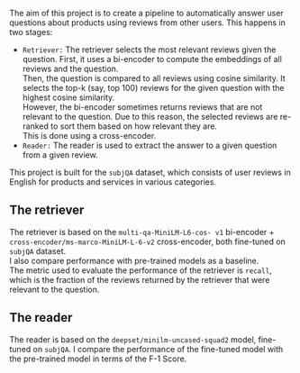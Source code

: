 The aim of this project is to create a pipeline to automatically answer user questions about products using reviews from other users. This happens in two stages:
* ```Retriever:``` The retriever selects the most relevant reviews given the question. First, it uses a bi-encoder to compute the embeddings of all reviews and the question. \
Then, the question is compared to all reviews using cosine similarity. It selects the top-k (say, top 100) reviews for the given question with the highest cosine similarity. \
However, the bi-encoder sometimes returns reviews that are not relevant to the question. Due to this reason, the selected reviews are re-ranked to sort them based on how relevant they are. \
This is done using a cross-encoder. 
* ```Reader:``` The reader is used to extract the answer to a given question from a given review. 

This project is built for the ```subjQA``` dataset, which consists of user reviews in English for products and services in various categories.

## The retriever
The retriever is based on the ```multi-qa-MiniLM-L6-cos- v1``` bi-encoder + ```cross-encoder/ms-marco-MiniLM-L-6-v2``` cross-encoder, both fine-tuned on ```subjQA``` dataset. \
I also compare performance with pre-trained models as a baseline. \
The metric used to evaluate the performance of the retriever is ```recall```, which is the fraction of the reviews returned by the retriever that were relevant to the question.

## The reader
The reader is based on the ```deepset/minilm-uncased-squad2``` model, fine-tuned on ```subjQA```. I compare the performance of the fine-tuned model with the pre-trained model in terms of the F-1 Score.

